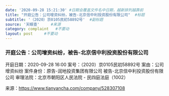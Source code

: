 ```yaml
---
date: '2020-09-28 15:21:30' #日期会覆盖文件名中日期，越新排列越靠前
title: "开庭公告：公司增资纠纷，被告-北京信中利投资股份有限公司"  #标题
subtitle: '（2020）京0105民初58892号'  #副标题
source: '天眼查'     #来源
category: complaint   #不要动
layout: post     #不要动
---
```


### 开庭公告：公司增资纠纷，被告-北京信中利投资股份有限公司

开庭日期：2020-09-28 16:00
案号：（2020）京0105民初58892号
案由：公司增资纠纷
案件身份：原告-润地投资集团有限公司
        被告-北京信中利投资股份有限公司
审理法院：北京市朝阳区人民法院 - 民四庭法庭（1002）

来源：https://www.tianyancha.com/company/528307108
